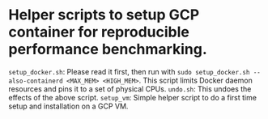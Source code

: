 # Helper scripts to setup GCP container for reproducible performance benchmarking.

`setup_docker.sh`: Please read it first, then run with `sudo setup_docker.sh --also-containerd <MAX_MEM> <HIGH_MEM>`. This script limits Docker daemon resources and pins it to a set of physical CPUs.
`undo.sh`: This undoes the effects of the above script.
`setup_vm`: Simple helper script to do a first time setup and installation on a GCP VM.